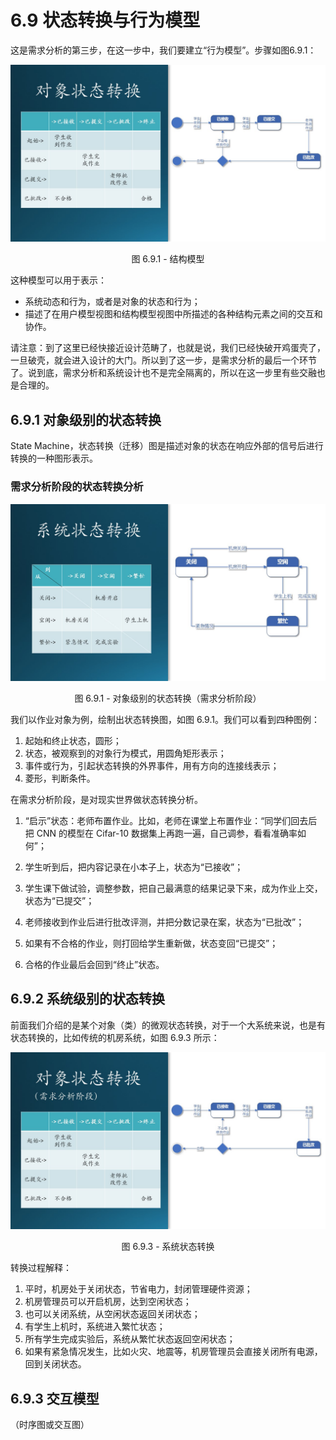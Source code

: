 # 6.9 状态转换与行为模型

这是需求分析的第三步，在这一步中，我们要建立“行为模型”。步骤如图6.9.1：

<div align="center">
<img src="Images/Slide34.JPG"/>

图 6.9.1 - 结构模型
</div>

这种模型可以用于表示：

- 系统动态和行为，或者是对象的状态和行为；
- 描述了在用户模型视图和结构模型视图中所描述的各种结构元素之间的交互和协作。

请注意：到了这里已经快接近设计范畴了，也就是说，我们已经快破开鸡蛋壳了，一旦破壳，就会进入设计的大门。所以到了这一步，是需求分析的最后一个环节了。说到底，需求分析和系统设计也不是完全隔离的，所以在这一步里有些交融也是合理的。

## 6.9.1 对象级别的状态转换

State Machine，状态转换（迁移）图是描述对象的状态在响应外部的信号后进行转换的一种图形表示。

### 需求分析阶段的状态转换分析

<div align="center">
<img src="Images/Slide35.JPG"/>

图 6.9.1 - 对象级别的状态转换（需求分析阶段）
</div>

我们以作业对象为例，绘制出状态转换图，如图 6.9.1。我们可以看到四种图例：

1. 起始和终止状态，圆形；
2. 状态，被观察到的对象行为模式，用圆角矩形表示；
3. 事件或行为，引起状态转换的外界事件，用有方向的连接线表示；
4. 菱形，判断条件。

在需求分析阶段，是对现实世界做状态转换分析。

1. “启示”状态：老师布置作业。比如，老师在课堂上布置作业：“同学们回去后把 CNN 的模型在 Cifar-10 数据集上再跑一遍，自己调参，看看准确率如何”；

2. 学生听到后，把内容记录在小本子上，状态为“已接收”；

3. 学生课下做试验，调整参数，把自己最满意的结果记录下来，成为作业上交，状态为“已提交”；

4. 老师接收到作业后进行批改评测，并把分数记录在案，状态为“已批改”；

5. 如果有不合格的作业，则打回给学生重新做，状态变回“已提交”；

6. 合格的作业最后会回到“终止”状态。


## 6.9.2 系统级别的状态转换

前面我们介绍的是某个对象（类）的微观状态转换，对于一个大系统来说，也是有状态转换的，比如传统的机房系统，如图 6.9.3 所示：

<div align="center">
<img src="Images/Slide36.JPG"/>

图 6.9.3 - 系统状态转换
</div>

转换过程解释：

1. 平时，机房处于关闭状态，节省电力，封闭管理硬件资源；
2. 机房管理员可以开启机房，达到空闲状态；
3. 也可以关闭系统，从空闲状态返回关闭状态；
4. 有学生上机时，系统进入繁忙状态；
5. 所有学生完成实验后，系统从繁忙状态返回空闲状态；
6. 如果有紧急情况发生，比如火灾、地震等，机房管理员会直接关闭所有电源，回到关闭状态。

## 6.9.3 交互模型
（时序图或交互图）

